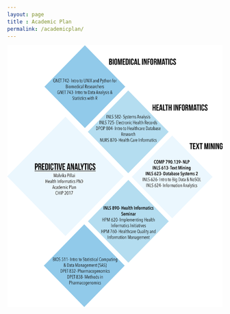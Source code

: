 ```yaml
---
layout: page
title : Academic Plan
permalink: /academicplan/
---
```


![Academic Plan](/CoursePlan_Edited09062017_WithBackground.png)